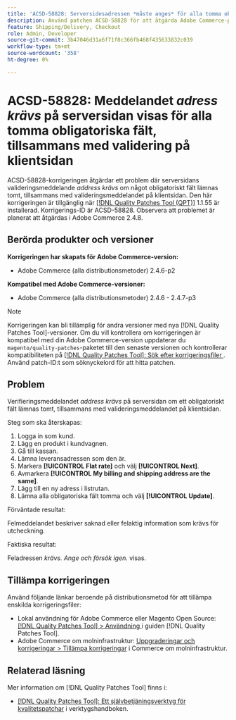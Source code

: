 ```yaml
---
title: 'ACSD-58828: Serversidesadressen *måste anges* för alla tomma obligatoriska fält, tillsammans med validering på klientsidan'
description: Använd patchen ACSD-58828 för att åtgärda Adobe Commerce-problemet där valideringsmeddelandet *address krävs* på serversidan visas om något obligatoriskt fält lämnas tomt, tillsammans med valideringsmeddelandet på klientsidan.
feature: Shipping/Delivery, Checkout
role: Admin, Developer
source-git-commit: 3b47046d31a6f71f8c366fb468f435633832c039
workflow-type: tm+mt
source-wordcount: '358'
ht-degree: 0%

---
```



# ACSD-58828: Meddelandet *adress krävs* på serversidan visas för alla tomma obligatoriska fält, tillsammans med validering på klientsidan

ACSD-58828-korrigeringen åtgärdar ett problem där serversidans valideringsmeddelande *address krävs* om något obligatoriskt fält lämnas tomt, tillsammans med valideringsmeddelandet på klientsidan. Den här korrigeringen är tillgänglig när [[!DNL Quality Patches Tool (QPT)]](/help/tools/quality-patches-tool/quality-patches-tool-to-self-serve-quality-patches.md) 1.1.55 är installerad. Korrigerings-ID är ACSD-58828. Observera att problemet är planerat att åtgärdas i Adobe Commerce 2.4.8.

## Berörda produkter och versioner

**Korrigeringen har skapats för Adobe Commerce-version:**
* Adobe Commerce (alla distributionsmetoder) 2.4.6-p2

**Kompatibel med Adobe Commerce-versioner:**
* Adobe Commerce (alla distributionsmetoder) 2.4.6 - 2.4.7-p3

>[!NOTE]
>
>Korrigeringen kan bli tillämplig för andra versioner med nya [!DNL Quality Patches Tool]-versioner. Om du vill kontrollera om korrigeringen är kompatibel med din Adobe Commerce-version uppdaterar du `magento/quality-patches`-paketet till den senaste versionen och kontrollerar kompatibiliteten på [[!DNL Quality Patches Tool]: Sök efter korrigeringsfiler ](https://experienceleague.adobe.com/tools/commerce-quality-patches/index.html). Använd patch-ID:t som söknyckelord för att hitta patchen.

## Problem

Verifieringsmeddelandet *address krävs* på serversidan om ett obligatoriskt fält lämnas tomt, tillsammans med valideringsmeddelandet på klientsidan.

Steg som ska återskapas:

1. Logga in som kund.
1. Lägg en produkt i kundvagnen.
1. Gå till kassan.
1. Lämna leveransadressen som den är.
1. Markera **[!UICONTROL Flat rate]** och välj **[!UICONTROL Next]**.
1. Avmarkera **[!UICONTROL My billing and shipping address are the same]**.
1. Lägg till en ny adress i listrutan.
1. Lämna alla obligatoriska fält tomma och välj **[!UICONTROL Update]**.

Förväntade resultat:

Felmeddelandet beskriver saknad eller felaktig information som krävs för utcheckning.

Faktiska resultat:

Feladressen *krävs. Ange och försök igen.* visas.

## Tillämpa korrigeringen

Använd följande länkar beroende på distributionsmetod för att tillämpa enskilda korrigeringsfiler:

* Lokal användning för Adobe Commerce eller Magento Open Source: [[!DNL Quality Patches Tool] > Användning ](/help/tools/quality-patches-tool/usage.md) i guiden [!DNL Quality Patches Tool].
* Adobe Commerce om molninfrastruktur: [Uppgraderingar och korrigeringar > Tillämpa korrigeringar](https://experienceleague.adobe.com/docs/commerce-cloud-service/user-guide/develop/upgrade/apply-patches.html) i Commerce om molninfrastruktur.

## Relaterad läsning

Mer information om [!DNL Quality Patches Tool] finns i:

* [[!DNL Quality Patches Tool]: Ett självbetjäningsverktyg för kvalitetspatchar](/help/tools/quality-patches-tool/quality-patches-tool-to-self-serve-quality-patches.md) i verktygshandboken.
